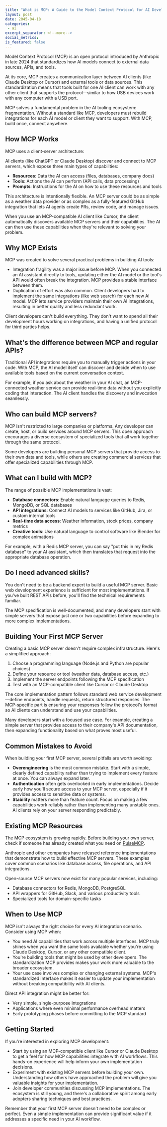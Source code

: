 ```yaml
---
title: "What is MCP: A Guide to the Model Context Protocol for AI Developers"
layout: post
date: 2045-04-18
categories:
 - ai
excerpt_separator: <!--more-->
social_metrics:
is_featured: false
---
```


Model Context Protocol (MCP) is an open protocol introduced by Anthropic in late 2024 that standardizes how AI models connect to external data sources, APIs, and tools.

At its core, MCP creates a communication layer between AI clients (like Claude Desktop or Cursor) and external tools or data sources. This standardization means that tools built for one AI client can work with any other client that supports the protocol—similar to how USB devices work with any computer with a USB port.

MCP solves a fundamental problem in the AI tooling ecosystem: fragmentation. Without a standard like MCP, developers must rebuild integrations for each AI model or client they want to support. With MCP, build once, connect anywhere.

<!--more-->

## How MCP Works

MCP uses a client-server architecture:

AI clients (like ChatGPT or Claude Desktop) discover and connect to MCP servers, which expose three main types of capabilities:

- **Resources**: Data the AI can access (files, databases, company docs)
- **Tools**: Actions the AI can perform (API calls, data processing)
- **Prompts**: Instructions for the AI on how to use these resources and tools

This architecture is intentionally flexible. An MCP server could be as simple as a weather data provider or as complex as a fully-featured GitHub integration that lets AI agents create PRs, review code, and manage issues.

When you use an MCP-compatible AI client like Cursor, the client automatically discovers available MCP servers and their capabilities. The AI can then use these capabilities when they're relevant to solving your problem.

## Why MCP Exists

MCP was created to solve several practical problems in building AI tools:
- Integration fragility was a major issue before MCP. When you connected an AI assistant directly to tools, updating either the AI model or the tool's API would often break the integration. MCP provides a stable interface between them.
- Duplication of effort was also common. Client developers had to implement the same integrations (like web search) for each new AI model. MCP lets service providers maintain their own AI integrations, resulting in better quality and less redundant work.

Client developers can't build everything. They don't want to spend all their development hours working on integrations, and having a unified protocol for third parties helps.

## What's the difference between MCP and regular APIs?

Traditional API integrations require you to manually trigger actions in your code. With MCP, the AI model itself can discover and decide when to use available tools based on the current conversation context.

For example, if you ask about the weather in your AI chat, an MCP-connected weather service can provide real-time data without you explicitly coding that interaction. The AI client handles the discovery and invocation seamlessly.

## Who can build MCP servers?

MCP isn't restricted to large companies or platforms. Any developer can create, host, or build services around MCP servers. This open approach encourages a diverse ecosystem of specialized tools that all work together through the same protocol.

Some developers are building personal MCP servers that provide access to their own data and tools, while others are creating commercial services that offer specialized capabilities through MCP.

## What can I build with MCP?

The range of possible MCP implementations is vast:

- **Database connectors**: Enable natural language queries to Redis, MongoDB, or SQL databases
- **API integrations**: Connect AI models to services like GitHub, Jira, or custom internal tools
- **Real-time data access**: Weather information, stock prices, company metrics
- **Creative tools**: Use natural language to control software like Blender for complex animations

For example, with a Redis MCP server, you can say "put this in my Redis database" to your AI assistant, which then translates that request into the appropriate database operation.

## Do I need advanced skills?

You don't need to be a backend expert to build a useful MCP server. Basic web development experience is sufficient for most implementations. If you've built REST APIs before, you'll find the technical requirements familiar.

The MCP specification is well-documented, and many developers start with simple servers that expose just one or two capabilities before expanding to more complex implementations.

## Building Your First MCP Server

Creating a basic MCP server doesn't require complex infrastructure. Here's a simplified approach:

1. Choose a programming language (Node.js and Python are popular choices)
2. Define your resource or tool (weather data, database access, etc.)
3. Implement the server endpoints following the MCP specification
4. Test with an MCP-compatible client like Cursor or Claude Desktop

The core implementation pattern follows standard web service development—define endpoints, handle requests, return structured responses. The MCP-specific part is ensuring your responses follow the protocol's format so AI clients can understand and use your capabilities.

Many developers start with a focused use case. For example, creating a simple server that provides access to their company's API documentation, then expanding functionality based on what proves most useful.

## Common Mistakes to Avoid

When building your first MCP server, several pitfalls are worth avoiding:

* **Overengineering** is the most common mistake. Start with a simple, clearly defined capability rather than trying to implement every feature at once. You can always expand later.
* **Authentication** often gets overlooked in early implementations. Decide early how you'll secure access to your MCP server, especially if it provides access to sensitive data or systems.
* **Stability** matters more than feature count. Focus on making a few capabilities work reliably rather than implementing many unstable ones. AI clients rely on your server responding predictably.

## Existing MCP Resources

The MCP ecosystem is growing rapidly. Before building your own server, check if someone has already created what you need on [PulseMCP](https://www.pulsemcp.com/).

Anthropic and other companies have released reference implementations that demonstrate how to build effective MCP servers. These examples cover common scenarios like database access, file operations, and API integrations.

Open-source MCP servers now exist for many popular services, including:
- Database connectors for Redis, MongoDB, PostgreSQL
- API wrappers for GitHub, Slack, and various productivity tools
- Specialized tools for domain-specific tasks

## When to Use MCP

MCP isn't always the right choice for every AI integration scenario. Consider using MCP when:

* You need AI capabilities that work across multiple interfaces. MCP truly shines when you want the same tools available whether you're using Claude Desktop, Cursor, or any other compatible client.
* You're building tools that might be used by other developers. The standardization MCP provides makes your work more valuable to the broader ecosystem.
* Your use case involves complex or changing external systems. MCP's standardized interface makes it easier to update your implementation without breaking compatibility with AI clients.

Direct API integration might be better for:

- Very simple, single-purpose integrations
- Applications where even minimal performance overhead matters
- Early prototyping phases before committing to the MCP standard

## Getting Started

If you're interested in exploring MCP development:

* Start by using an MCP-compatible client like Cursor or Claude Desktop to get a feel for how MCP capabilities integrate with AI workflows. This hands-on experience will help inform your own implementation decisions.
* Experiment with existing MCP servers before building your own. Understanding how others have approached the problem will give you valuable insights for your implementation.
* Join developer communities discussing MCP implementations. The ecosystem is still young, and there's a collaborative spirit among early adopters sharing techniques and best practices.

Remember that your first MCP server doesn't need to be complex or perfect. Even a simple implementation can provide significant value if it addresses a specific need in your AI workflow.